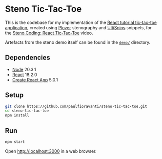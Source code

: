 # Steno Tic-Tac-Toe

This is the codebase for my implementation of the [React tutorial tic-tac-toe
application][], created using [Plover][] stenography and [UltiSnips][] snippets,
for the [Steno Coding: React Tic-Tac-Toe][] video.

Artefacts from the steno demo itself can be found in the [`demo/`][] directory.

## Dependencies

- [Node][] 20.3.1
- [React][] 18.2.0
- [Create React App][] 5.0.1

## Setup

```sh
git clone https://github.com/paulfioravanti/steno-tic-tac-toe.git
cd steno-tic-tac-toe
npm install
```

## Run

```sh
npm start
```

Open <http://localhost:3000> in a web browser.

[Create React App]: https://create-react-app.dev/
[`demo/`]: ./demo
[Node]: https://nodejs.org/
[Plover]: http://www.openstenoproject.org/
[React]: https://react.dev/
[React tutorial tic-tac-toe application]: https://react.dev/learn/tutorial-tic-tac-toe
[Steno Coding: React Tic-Tac-Toe]: https://www.youtube.com/watch?v=3TDgZVIxncg
[UltiSnips]: https://github.com/SirVer/ultisnips
